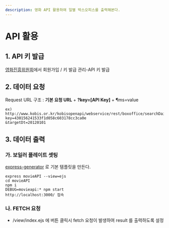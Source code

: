```yaml
---
description: 영화 API 활용하여 일별 박스오피스를 출력해본다.
---
```


# API 활용

## 1. API 키 발급

[영화진흥위원회](http://www.kobis.or.kr/kobisopenapi/homepg/main/main.do)에서 회원가입 / 키 발급 관리-API 키 발급

## 2. 데이터 요청

Request URL 구조 : **기본 요청 URL** + **?key=\[API Key\]** + ¶ms=value

```text
ex)
http://www.kobis.or.kr/kobisopenapi/webservice/rest/boxoffice/searchDailyBoxOfficeList.json?
key=430156241533f1d058c603178cc3ca0e
&targetDt=20120101
```

## 3. 데이터 출력

### 가. 보일러 플레이트 셋팅

[express-generator](https://expressjs.com/ko/starter/generator.html) 로 기본 템플릿을 만든다.

```text
express movieAPI --view=ejs
cd movieAPI
npm i
DEBUG=movieapi:* npm start
http://localhost:3000/ 접속
```

### 나. FETCH 요청

* /view/index.ejs 에 버튼 클릭시 fetch 요청이 발생하여 result 를 출력하도록 설정

